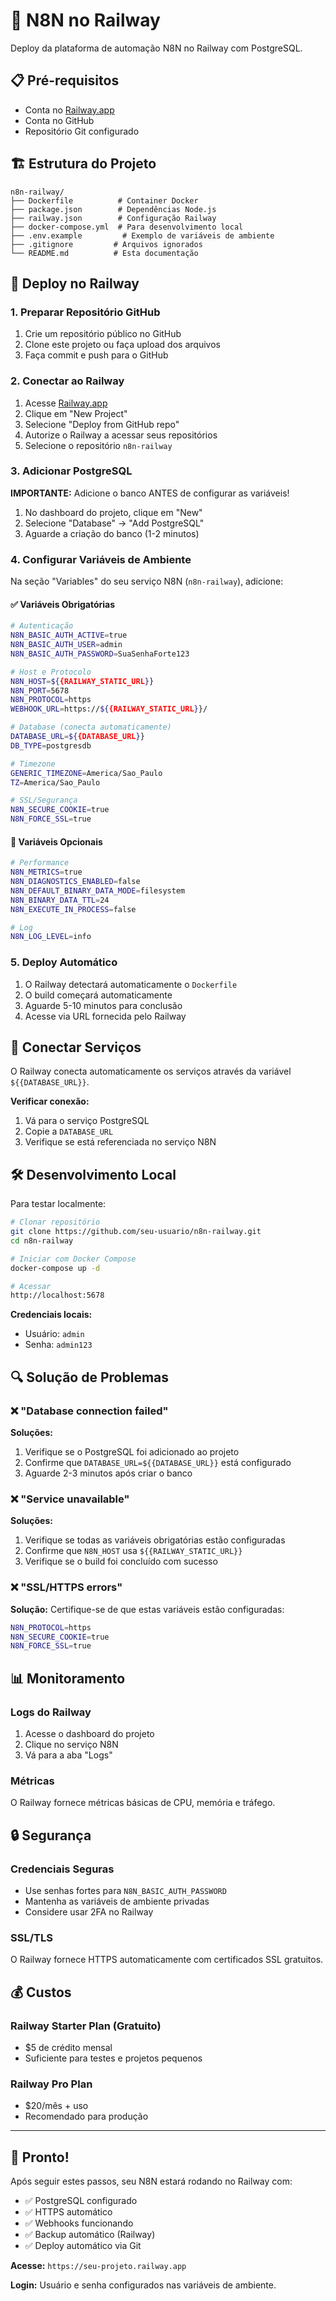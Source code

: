 # 🚀 N8N no Railway

Deploy da plataforma de automação N8N no Railway com PostgreSQL.

## 📋 Pré-requisitos

- Conta no [Railway.app](https://railway.app)
- Conta no GitHub
- Repositório Git configurado

## 🏗️ Estrutura do Projeto

```
n8n-railway/
├── Dockerfile          # Container Docker
├── package.json        # Dependências Node.js
├── railway.json        # Configuração Railway
├── docker-compose.yml  # Para desenvolvimento local
├── .env.example         # Exemplo de variáveis de ambiente
├── .gitignore         # Arquivos ignorados
└── README.md          # Esta documentação
```

## 🚀 Deploy no Railway

### 1. Preparar Repositório GitHub

1. Crie um repositório público no GitHub
2. Clone este projeto ou faça upload dos arquivos
3. Faça commit e push para o GitHub

### 2. Conectar ao Railway

1. Acesse [Railway.app](https://railway.app)
2. Clique em "New Project"
3. Selecione "Deploy from GitHub repo"
4. Autorize o Railway a acessar seus repositórios
5. Selecione o repositório `n8n-railway`

### 3. Adicionar PostgreSQL

**IMPORTANTE:** Adicione o banco ANTES de configurar as variáveis!

1. No dashboard do projeto, clique em "New"
2. Selecione "Database" → "Add PostgreSQL"
3. Aguarde a criação do banco (1-2 minutos)

### 4. Configurar Variáveis de Ambiente

Na seção "Variables" do seu serviço N8N (`n8n-railway`), adicione:

#### ✅ Variáveis Obrigatórias

```bash
# Autenticação
N8N_BASIC_AUTH_ACTIVE=true
N8N_BASIC_AUTH_USER=admin
N8N_BASIC_AUTH_PASSWORD=SuaSenhaForte123

# Host e Protocolo
N8N_HOST=${{RAILWAY_STATIC_URL}}
N8N_PORT=5678
N8N_PROTOCOL=https
WEBHOOK_URL=https://${{RAILWAY_STATIC_URL}}/

# Database (conecta automaticamente)
DATABASE_URL=${{DATABASE_URL}}
DB_TYPE=postgresdb

# Timezone
GENERIC_TIMEZONE=America/Sao_Paulo
TZ=America/Sao_Paulo

# SSL/Segurança
N8N_SECURE_COOKIE=true
N8N_FORCE_SSL=true
```

#### 🔧 Variáveis Opcionais

```bash
# Performance
N8N_METRICS=true
N8N_DIAGNOSTICS_ENABLED=false
N8N_DEFAULT_BINARY_DATA_MODE=filesystem
N8N_BINARY_DATA_TTL=24
N8N_EXECUTE_IN_PROCESS=false

# Log
N8N_LOG_LEVEL=info
```

### 5. Deploy Automático

1. O Railway detectará automaticamente o `Dockerfile`
2. O build começará automaticamente
3. Aguarde 5-10 minutos para conclusão
4. Acesse via URL fornecida pelo Railway

## 🔗 Conectar Serviços

O Railway conecta automaticamente os serviços através da variável `${{DATABASE_URL}}`.

**Verificar conexão:**

1. Vá para o serviço PostgreSQL
2. Copie a `DATABASE_URL`
3. Verifique se está referenciada no serviço N8N

## 🛠️ Desenvolvimento Local

Para testar localmente:

```bash
# Clonar repositório
git clone https://github.com/seu-usuario/n8n-railway.git
cd n8n-railway

# Iniciar com Docker Compose
docker-compose up -d

# Acessar
http://localhost:5678
```

**Credenciais locais:**

- Usuário: `admin`
- Senha: `admin123`

## 🔍 Solução de Problemas

### ❌ "Database connection failed"

**Soluções:**

1. Verifique se o PostgreSQL foi adicionado ao projeto
2. Confirme que `DATABASE_URL=${{DATABASE_URL}}` está configurado
3. Aguarde 2-3 minutos após criar o banco

### ❌ "Service unavailable"

**Soluções:**

1. Verifique se todas as variáveis obrigatórias estão configuradas
2. Confirme que `N8N_HOST` usa `${{RAILWAY_STATIC_URL}}`
3. Verifique se o build foi concluído com sucesso

### ❌ "SSL/HTTPS errors"

**Solução:** Certifique-se de que estas variáveis estão configuradas:

```bash
N8N_PROTOCOL=https
N8N_SECURE_COOKIE=true
N8N_FORCE_SSL=true
```

## 📊 Monitoramento

### Logs do Railway

1. Acesse o dashboard do projeto
2. Clique no serviço N8N
3. Vá para a aba "Logs"

### Métricas

O Railway fornece métricas básicas de CPU, memória e tráfego.

## 🔒 Segurança

### Credenciais Seguras

- Use senhas fortes para `N8N_BASIC_AUTH_PASSWORD`
- Mantenha as variáveis de ambiente privadas
- Considere usar 2FA no Railway

### SSL/TLS

O Railway fornece HTTPS automaticamente com certificados SSL gratuitos.

## 💰 Custos

### Railway Starter Plan (Gratuito)

- $5 de crédito mensal
- Suficiente para testes e projetos pequenos

### Railway Pro Plan

- $20/mês + uso
- Recomendado para produção

---

## 🎉 Pronto!

Após seguir estes passos, seu N8N estará rodando no Railway com:

- ✅ PostgreSQL configurado
- ✅ HTTPS automático
- ✅ Webhooks funcionando
- ✅ Backup automático (Railway)
- ✅ Deploy automático via Git

**Acesse:** `https://seu-projeto.railway.app`

**Login:** Usuário e senha configurados nas variáveis de ambiente.
